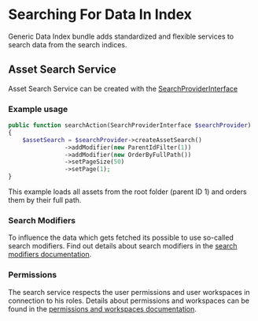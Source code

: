 # Searching For Data In Index

Generic Data Index bundle adds standardized and flexible services to search data from the search indices.

## Asset Search Service

Asset Search Service can be created with the [SearchProviderInterface](https://github.com/pimcore/generic-data-index-bundle/blob/1.x/src/Service/Search/SearchService/SearchProviderInterface.php)

### Example usage

```php
public function searchAction(SearchProviderInterface $searchProvider)
{
    $assetSearch = $searchProvider->createAssetSearch()
                ->addModifier(new ParentIdFilter(1))
                ->addModifier(new OrderByFullPath())
                ->setPageSize(50)
                ->setPage(1);
}
```

This example loads all assets from the root folder (parent ID 1) and orders them by their full path. 

### Search Modifiers

To influence the data which gets fetched its possible to use so-called search modifiers.
Find out details about search modifiers in the [search modifiers documentation](05_Search_Modifiers/README.md).

### Permissions

The search service respects the user permissions and user workspaces in connection to his roles.
Details about permissions and workspaces can be found in the [permissions and workspaces documentation](08_Permissions_Workspaces/README.md).